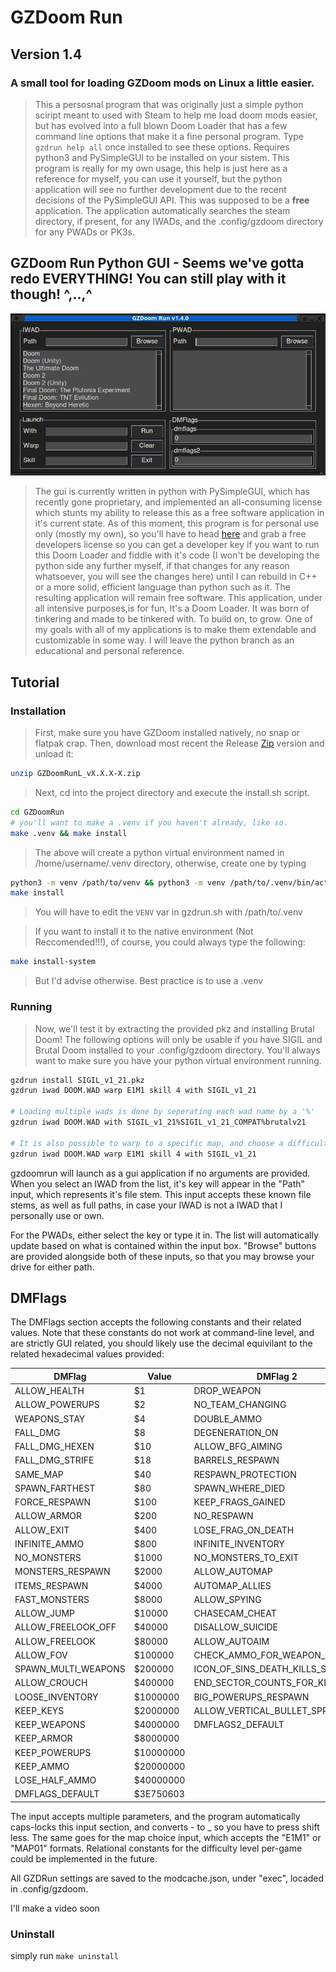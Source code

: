 # GZDoom Run
## Version 1.4
### A small tool for loading GZDoom mods on Linux a little easier. 
> This a persosnal program that was originally just a simple python sciript meant to used with Steam to help me load doom mods easier, 
> but has evolved into a full blown Doom Loader that has a few command line options that make it a fine personal program.
> Type `gzdrun help all` once installed to see these options.
> Requires python3 and PySimpleGUI to be installed on your sistem.
> This program is really for my own usage, this help is just here as a reference for myself,
> you can use it yourself, but the python application will see no further development due to the recent decisions of the PySimpleGUI API.
> This was supposed to be a **__free__** application. 
> The application automatically searches the steam directory, if present, for any IWADs, and the .config/gzdoom directory for any PWADs or PK3s.

## GZDoom Run Python GUI - Seems we've gotta redo EVERYTHING! You can still play with it though! ^,..,^
![Alt text](https://github.com/ImpishDeathTech/GZDoomRun/blob/master/Screenshot.jpg)
> The gui is currently written in python with PySimpleGUI, which has recently gone proprietary, and implemented an all-consuming license which stunts my ability to release this as a free software application
> in it's current state. As of this moment, this program is for personal use only (mostly my own), so you'll have to head [here](https://pysimplegui.com/pricing) and grab a free developers license so you can get a developer
> key if you want to run this Doom Loader and fiddle with it's code (I won't be developing the python side any further myself, if that changes for any reason whatsoever, you will see the changes here) until I can rebuild in C++
> or a more solid, efficient language than python such as it. The resulting application will remain free software.
> This application, under all intensive purposes,is for fun, It's a Doom Loader. It was born of tinkering and made to be tinkered with. To build on, to grow. One of my goals with all of my applications is to make them extendable
> and customizable in some way. I will leave the python branch as an educational and personal reference. 


## Tutorial

### Installation 
> First, make sure you have GZDoom installed natively, no snap or flatpak crap.
> Then, download most recent the Release [Zip](https://github.com/ImpishDeathTech/GZDoomRun/releases/download/gzdoom-v1-4-0-0/GZDoomRun_v1.4.0-0.zip) version and unload it:
```sh
unzip GZDoomRunL_vX.X.X-X.zip
```
> Next, cd into the project directory and execute the install.sh script.
```sh
cd GZDoomRun
# you'll want to make a .venv if you haven't already, like so.
make .venv && make install
```
> The above will create a python virtual environment named in /home/username/.venv directory, otherwise, create one by typing
```sh
python3 -m venv /path/to/venv && python3 -m venv /path/to/.venv/bin/activate
make install
```
> You will have to edit the `VENV` var in gzdrun.sh with /path/to/.venv

> If you want to install it to the native environment (Not Reccomended!!!), of course, you could always type the following:
```sh
make install-system
```
> But I'd advise otherwise. Best practice is to use a .venv

### Running
> Now, we'll test it by extracting the provided pkz and installing Brutal Doom! The following options will only be usable if you have SIGIL and Brutal Doom installed to your .config/gzdoom directory.
> You'll always want to make sure you have your python virtual environment running. 
```sh
gzdrun install SIGIL_v1_21.pkz
gzdrun iwad DOOM.WAD warp E1M1 skill 4 with SIGIL_v1_21

# Loading multiple wads is done by seperating each wad name by a '%'
gzdrun iwad DOOM.WAD with SIGIL_v1_21%SIGIL_v1_21_COMPAT%brutalv21

# It is also possible to warp to a specific map, and choose a difficulty
gzdrun iwad DOOM.WAD warp E1M1 skill 4 with SIGIL_v1_21
```
gzdoomrun will launch as a gui application if no arguments are provided. When you select an IWAD from the list, it's key will appear in the "Path" input, which represents it's file stem. This input accepts these known file stems, as well as full paths, in case your IWAD is not a IWAD that I personally use or own.

For the PWADs, either select the key or type it in. The list will automatically update based on what is contained within the input box. "Browse" buttons are provided alongside both of these inputs, so that you may browse your drive for either path.

## DMFlags
The DMFlags section accepts the following constants and their related values. Note that these constants do not work at command-line level, and are strictly GUI related, you should likely use the decimal equivilant to the
related hexadecimal values provided:

| DMFlag                          | Value     | DMFlag 2                        | Value     |
|---------------------------------|-----------|---------------------------------|-----------|
| ALLOW_HEALTH                    | $1        | DROP_WEAPON                     | $2        |
| ALLOW_POWERUPS                  | $2        | NO_TEAM_CHANGING                | $10       |
| WEAPONS_STAY                    | $4        | DOUBLE_AMMO                     | $40       |
| FALL_DMG                        | $8        | DEGENERATION_ON                 | $80       |
| FALL_DMG_HEXEN                  | $10       | ALLOW_BFG_AIMING                | $100      |
| FALL_DMG_STRIFE                 | $18       | BARRELS_RESPAWN                 | $200      |
| SAME_MAP                        | $40       | RESPAWN_PROTECTION              | $400      |
| SPAWN_FARTHEST                  | $80       | SPAWN_WHERE_DIED                | $1000     |
| FORCE_RESPAWN                   | $100      | KEEP_FRAGS_GAINED               | $2000     |
| ALLOW_ARMOR                     | $200      | NO_RESPAWN                      | $4000     |
| ALLOW_EXIT                      | $400      | LOSE_FRAG_ON_DEATH              | $8000     |
| INFINITE_AMMO                   | $800      | INFINITE_INVENTORY              | $10000    |
| NO_MONSTERS                     | $1000     | NO_MONSTERS_TO_EXIT             | $20000    |
| MONSTERS_RESPAWN                | $2000     | ALLOW_AUTOMAP                   | $40000    |
| ITEMS_RESPAWN                   | $4000     | AUTOMAP_ALLIES                  | $80000    |
| FAST_MONSTERS                   | $8000     | ALLOW_SPYING                    | $100000   |
| ALLOW_JUMP                      | $10000    | CHASECAM_CHEAT                  | $200000   |
| ALLOW_FREELOOK_OFF              | $40000    | DISALLOW_SUICIDE                | $400000   |
| ALLOW_FREELOOK                  | $80000    | ALLOW_AUTOAIM                   | $800000   |
| ALLOW_FOV                       | $100000   | CHECK_AMMO_FOR_WEAPON_SWITCH    | $1000000  |
| SPAWN_MULTI_WEAPONS             | $200000   | ICON_OF_SINS_DEATH_KILLS_SPAWNS | $2000000  |
| ALLOW_CROUCH                    | $400000   | END_SECTOR_COUNTS_FOR_KILLS     | $4000000  |
| LOOSE_INVENTORY                 | $1000000  | BIG_POWERUPS_RESPAWN            | $8000000  |
| KEEP_KEYS                       | $2000000  | ALLOW_VERTICAL_BULLET_SPREAD    | $40000000 |
| KEEP_WEAPONS                    | $4000000  | DMFLAGS2_DEFAULT                | $79C0100  |
| KEEP_ARMOR                      | $8000000  |
| KEEP_POWERUPS                   | $10000000 |
| KEEP_AMMO                       | $20000000 |
| LOSE_HALF_AMMO                  | $40000000 |
| DMFLAGS_DEFAULT                 | $3E750603 |

The input accepts multiple parameters, and the program automatically caps-locks this input section, and converts - to _ so you have to press shift less. 
The same goes for the map choice input, which accepts the "E1M1" or "MAP01" formats. Relational constants for the difficulty level per-game could be implemented
in the future.

All GZDRun settings are saved to the modcache.json, under "exec", locaded in .config/gzdoom.

I'll make a video soon


### Uninstall
simply run `make uninstall` 
